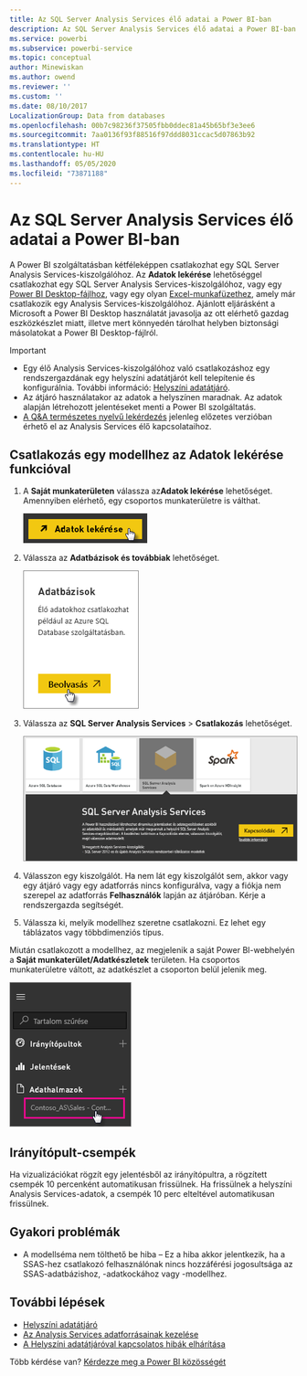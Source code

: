 ```yaml
---
title: Az SQL Server Analysis Services élő adatai a Power BI-ban
description: Az SQL Server Analysis Services élő adatai a Power BI-ban. Ez egy vállalati átjáróhoz konfigurált adatforrásban történik.
ms.service: powerbi
ms.subservice: powerbi-service
ms.topic: conceptual
author: Minewiskan
ms.author: owend
ms.reviewer: ''
ms.custom: ''
ms.date: 08/10/2017
LocalizationGroup: Data from databases
ms.openlocfilehash: 00b7c98236f37505fbb0ddec81a45b65bf3e3ee6
ms.sourcegitcommit: 7aa0136f93f88516f97ddd8031ccac5d07863b92
ms.translationtype: HT
ms.contentlocale: hu-HU
ms.lasthandoff: 05/05/2020
ms.locfileid: "73871188"
---
```

# <a name="sql-server-analysis-services-live-data-in-power-bi"></a>Az SQL Server Analysis Services élő adatai a Power BI-ban

A Power BI szolgáltatásban kétféleképpen csatlakozhat egy SQL Server Analysis Services-kiszolgálóhoz. Az **Adatok lekérése** lehetőséggel csatlakozhat egy SQL Server Analysis Services-kiszolgálóhoz, vagy egy [Power BI Desktop-fájlhoz](service-desktop-files.md), vagy egy olyan [Excel-munkafüzethez](service-excel-workbook-files.md), amely már csatlakozik egy Analysis Services-kiszolgálóhoz. Ajánlott eljárásként a Microsoft a Power BI Desktop használatát javasolja az ott elérhető gazdag eszközkészlet miatt, illetve mert könnyedén tárolhat helyben biztonsági másolatokat a Power BI Desktop-fájlról.

>[!IMPORTANT]
> * Egy élő Analysis Services-kiszolgálóhoz való csatlakozáshoz egy rendszergazdának egy helyszíni adatátjárót kell telepítenie és konfigurálnia. További információ: [Helyszíni adatátjáró](service-gateway-onprem.md).
> * Az átjáró használatakor az adatok a helyszínen maradnak.  Az adatok alapján létrehozott jelentéseket menti a Power BI szolgáltatás. 
> * [A Q&A természetes nyelvű lekérdezés](service-q-and-a-direct-query.md) jelenleg előzetes verzióban érhető el az Analysis Services élő kapcsolataihoz.

## <a name="to-connect-to-a-model-from-get-data"></a>Csatlakozás egy modellhez az Adatok lekérése funkcióval

1. A **Saját munkaterületen** válassza az**Adatok lekérése** lehetőséget. Amennyiben elérhető, egy csoportos munkaterületre is válthat.

   ![Kapcsolódás az Adatok lekérése gombhoz](media/sql-server-analysis-services-tabular-data/connecttoas_getdatabutton.png)

2. Válassza az **Adatbázisok és továbbiak** lehetőséget.

   ![Kapcsolódás az adatok lekéréséhez, 1.](media/sql-server-analysis-services-tabular-data/connecttoas_getdata_1.png)

3. Válassza az **SQL Server Analysis Services** > **Csatlakozás** lehetőséget.

   ![Kapcsolódás az adatok lekéréséhez, 2.](media/sql-server-analysis-services-tabular-data/connecttoas_getdata_2.png)

4. Válasszon egy kiszolgálót. Ha nem lát egy kiszolgálót sem, akkor vagy egy átjáró vagy egy adatforrás nincs konfigurálva, vagy a fiókja nem szerepel az adatforrás **Felhasználók** lapján az átjáróban. Kérje a rendszergazda segítségét.

5. Válassza ki, melyik modellhez szeretne csatlakozni. Ez lehet egy táblázatos vagy többdimenziós típus.

Miután csatlakozott a modellhez, az megjelenik a saját Power BI-webhelyén a **Saját munkaterület/Adatkészletek** területen. Ha csoportos munkaterületre váltott, az adatkészlet a csoporton belül jelenik meg.

![Csatlakozás adatkészlethez](media/sql-server-analysis-services-tabular-data/connecttoas_dataset_5.png)

## <a name="dashboard-tiles"></a>Irányítópult-csempék

Ha vizualizációkat rögzít egy jelentésből az irányítópultra, a rögzített csempék 10 percenként automatikusan frissülnek. Ha frissülnek a helyszíni Analysis Services-adatok, a csempék 10 perc elteltével automatikusan frissülnek.

## <a name="common-issues"></a>Gyakori problémák

* A modellséma nem tölthető be hiba – Ez a hiba akkor jelentkezik, ha a SSAS-hez csatlakozó felhasználónak nincs hozzáférési jogosultsága az SSAS-adatbázishoz, -adatkockához vagy -modellhez.

## <a name="next-steps"></a>További lépések

* [Helyszíni adatátjáró](service-gateway-onprem.md)  
* [Az Analysis Services adatforrásainak kezelése](service-gateway-enterprise-manage-ssas.md)  
* [A Helyszíni adatátjáróval kapcsolatos hibák elhárítása](service-gateway-onprem-tshoot.md)  

Több kérdése van? [Kérdezze meg a Power BI közösségét](https://community.powerbi.com/)